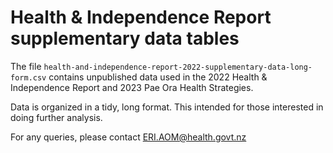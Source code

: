 # Health & Independence Report supplementary data tables

The file `health-and-independence-report-2022-supplementary-data-long-form.csv` contains unpublished data used in the 2022 Health & Independence Report and 2023 Pae Ora Health Strategies.

Data is organized in a tidy, long format. This intended for those interested in doing further analysis.

For any queries, please contact ERI.AOM@health.govt.nz
